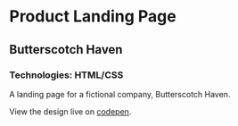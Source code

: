 # Product Landing Page
## Butterscotch Haven
### Technologies: HTML/CSS

A landing page for a fictional company, Butterscotch Haven.

View the design live on [codepen](https://codepen.io/justkeepprogramming/pen/GRJyMQo).
